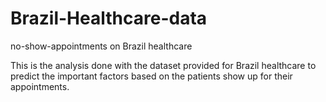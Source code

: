 # Brazil-Healthcare-data
no-show-appointments on Brazil healthcare

This is the analysis done with the dataset provided for Brazil healthcare to predict the important factors based on the patients show up for their appointments.
